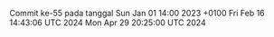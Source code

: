 Commit ke-55 pada tanggal Sun Jan 01 14:00 2023 +0100
Fri Feb 16 14:43:06 UTC 2024
Mon Apr 29 20:25:00 UTC 2024

